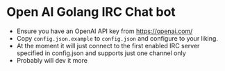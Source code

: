 # Open AI Golang IRC Chat bot

* Ensure you have an OpenAI API key from https://openai.com/
* Copy `config.json.example` to `config.json` and configure to your liking.
* At the moment it will just connect to the first enabled IRC server specified in config.json and supports just one channel only
* Probably will dev it more